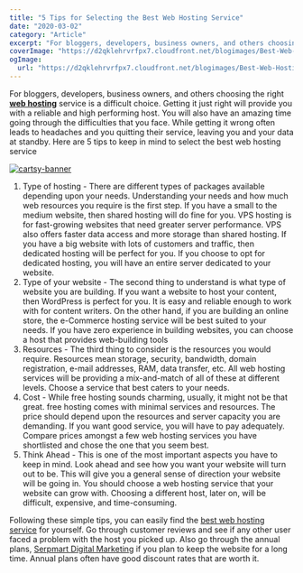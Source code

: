 ```yaml
---
title: "5 Tips for Selecting the Best Web Hosting Service"
date: "2020-03-02"
category: "Article"
excerpt: "For bloggers, developers, business owners, and others choosing the right web hosting service is a difficult choice. Getting it just right will provide you with a reliable and high performing host. You will also have an amazing time going through the difficulties that you face. While getting it wrong often leads to headaches and you quitting their "
coverImage: "https://d2qklehrvrfpx7.cloudfront.net/blogimages/Best-Web-Hosting-Service.png"
ogImage:
  url: "https://d2qklehrvrfpx7.cloudfront.net/blogimages/Best-Web-Hosting-Service.png"
---
```


For bloggers, developers, business owners, and others choosing the right [**web hosting**](https://www.hostingraja.in/) service is a difficult choice. Getting it just right will provide you with a reliable and high performing host. You will also have an amazing time going through the difficulties that you face. While getting it wrong often leads to headaches and you quitting their service, leaving you and your data at standby. Here are 5 tips to keep in mind to select the best web hosting service

[![cartsy-banner](https://d2qklehrvrfpx7.cloudfront.net/blogimages/cartsy-banner.jpg)](https://bit.ly/cartsyTheme)

1. Type of hosting - There are different types of packages available depending upon your needs. Understanding your needs and how much web resources you require is the first step. If you have a small to the medium website, then shared hosting will do fine for you. VPS hosting is for fast-growing websites that need greater server performance. VPS also offers faster data access and more storage than shared hosting. If you have a big website with lots of customers and traffic, then dedicated hosting will be perfect for you. If you choose to opt for dedicated hosting, you will have an entire server dedicated to your website.
2. Type of your website - The second thing to understand is what type of website you are building. If you want a website to host your content, then WordPress is perfect for you. It is easy and reliable enough to work with for content writers. On the other hand, if you are building an online store, the e-Commerce hosting service will be best suited to your needs. If you have zero experience in building websites, you can choose a host that provides web-building tools
3. Resources - The third thing to consider is the resources you would require. Resources mean storage, security, bandwidth, domain registration, e-mail addresses, RAM, data transfer, etc. All web hosting services will be providing a mix-and-match of all of these at different levels. Choose a service that best caters to your needs.
4. Cost - While free hosting sounds charming, usually, it might not be that great. free hosting comes with minimal services and resources. The price should depend upon the resources and server capacity you are demanding. If you want good service, you will have to pay adequately. Compare prices amongst a few web hosting services you have shortlisted and chose the one that you seem best.
5. Think Ahead - This is one of the most important aspects you have to keep in mind. Look ahead and see how you want your website will turn out to be. This will give you a general sense of direction your website will be going in. You should choose a web hosting service that your website can grow with. Choosing a different host, later on, will be difficult, expensive, and time-consuming.

Following these simple tips, you can easily find the [best web hosting service](https://host4geeks.com/) for yourself. Go through customer reviews and see if any other user faced a problem with the host you picked up. Also go through the annual plans, [Serpmart Digital Marketing](https://serpmart.com/web-design-fresno/) if you plan to keep the website for a long time. Annual plans often have good discount rates that are worth it.
